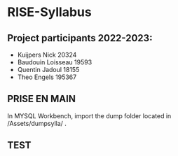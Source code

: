 # RISE-Syllabus

## **Project participants 2022-2023:**

- Kuijpers Nick 20324
- Baudouin Loisseau 19593
- Quentin Jadoul 18155
- Theo Engels 195367


## PRISE EN MAIN
In MYSQL Workbench, import the dump folder located in /Assets/dumpsylla/ .







## TEST
